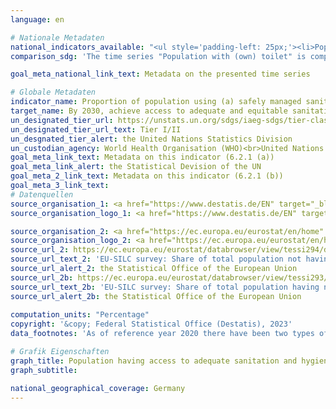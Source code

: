 ```yaml
---
language: en    

# Nationale Metadaten    
national_indicators_available: "<ul style='padding-left: 25px;'><li>Population with (own) toilet</li> <li> Population with (own) bathtub or shower</li></ul>"    
comparison_sdg: 'The time series "Population with (own) toilet" is compliant with the global metadata. The time series "Population with (own) bathtub or shower" provides additional information.'    

goal_meta_national_link_text: Metadata on the presented time series    

# Globale Metadaten    
indicator_name: Proportion of population using (a) safely managed sanitation services and (b) a hand-washing facility with soap and water    
target_name: By 2030, achieve access to adequate and equitable sanitation and hygiene for all and end open defecation, paying special attention to the needs of women and girls and those in vulnerable situations    
un_designated_tier_url: https://unstats.un.org/sdgs/iaeg-sdgs/tier-classification/    
un_designated_tier_url_text: Tier I/II    
un_desgnated_tier_alert: the United Nations Statistics Division    
un_custodian_agency: World Health Organisation (WHO)<br>United Nations International Children's Emergency Fund (UNICEF)    
goal_meta_link_text: Metadata on this indicator (6.2.1 (a))    
goal_meta_link_alert: the Statistical Devision of the UN    
goal_meta_2_link_text: Metadata on this indicator (6.2.1 (b))    
goal_meta_3_link_text:         
# Datenquellen
source_organisation_1: <a href="https://www.destatis.de/EN" target="_blank"> Federal Statistical Office (Destatis) </a>
source_organisation_logo_1: <a href="https://www.destatis.de/EN" target="_blank"><img src="https://g205sdgs.github.io/sdg-indicators/public/OrgImgEn/destatis.png" alt="Logo destatis" style="height:60px; width:148px"/></a>

source_organisation_2: <a href="https://ec.europa.eu/eurostat/en/home" target="_blank" onclick="return confirm_alert('the Statistical Office of the European Union','En');"> Statistical office of the European Union (Eurostat) </a>
source_organisation_logo_2: <a href="https://ec.europa.eu/eurostat/en/home" target="_blank" onclick="return confirm_alert('the Statistical Office of the European Union','En');"><img src="https://g205sdgs.github.io/sdg-indicators/public/OrgImgEn/eurostat.png" alt="Logo eurostat" style="height:60px; width:148px"/></a>
source_url_2: https://ec.europa.eu/eurostat/databrowser/view/tessi294/default/table?lang=en
source_url_text_2: 'EU-SILC survey: Share of total population not having indoor flushing toilet for the sole use of their household – Eurostat table [tessi294]'
source_url_alert_2: the Statistical Office of the European Union
source_url_2b: https://ec.europa.eu/eurostat/databrowser/view/tessi293/default/table?lang=en
source_url_text_2b: 'EU-SILC survey: Share of total population having neither a bath, nor a shower in their dwelling – Eurostat table [tessi293]'
source_url_alert_2b: the Statistical Office of the European Union
    
computation_units: "Percentage"    
copyright: '&copy; Federal Statistical Office (Destatis), 2023'    
data_footnotes: 'As of reference year 2020 there have been two types of results: first and final results. The results currently shown are final results. The "Leben in Europa" survey (German name of the European Union Statistics on Income and Living Conditions - EU-SILC), which was conducted separately in the past, was integrated as a subsample into the microcensus in 2020. Comparing the data of reference year 2020 with those of previous years is not possible (break in the time series) as the voluntary survey was changed over to a partly compulsory survey and the composition of the sample was changed.<br>• Data is only available until 2020.'    

# Grafik Eigenschaften    
graph_title: Population having access to adequate sanitation and hygiene
graph_subtitle:     

national_geographical_coverage: Germany    
---
```


<span></span>